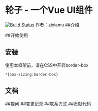 #  轮子 -  一个Vue UI组件
[![Build Status](https://travis-ci.org/zixiamu/lunzi_vue_1.svg?branch=master)](https://travis-ci.org/zixiamu/lunzi_vue_1)
作者：zixiamu
##介绍

##开始使用

## 安装
使用本框架前，请在CSS中开启border-box
```
*{box-sizing:border-box}
```

## 文档
##提问
##变更记录
##联系方式
##贡献代码
